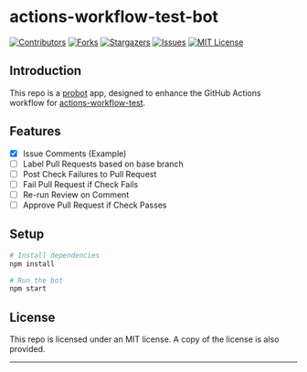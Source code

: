 # actions-workflow-test-bot

[![Contributors][contributors-shield]][contributors-url]
[![Forks][forks-shield]][forks-url]
[![Stargazers][stars-shield]][stars-url]
[![Issues][issues-shield]][issues-url]
[![MIT License][license-shield]][license-url]

## Introduction

This repo is a [probot](https://probot.github.io/) app, designed to enhance the GitHub Actions workflow for [actions-workflow-test](https://github.com/jordandarlington/actions-workflow-test).

## Features

- [x] Issue Comments (Example)
- [ ] Label Pull Requests based on base branch
- [ ] Post Check Failures to Pull Request
- [ ] Fail Pull Request if Check Fails
- [ ] Re-run Review on Comment
- [ ] Approve Pull Request if Check Passes

## Setup

```sh
# Install dependencies
npm install

# Run the bot
npm start
```

## License

This repo is licensed under an MIT license. A copy of the license is also provided.

---

[contributors-shield]: https://img.shields.io/github/contributors/jordandarlington/actions-workflow-test-bot.svg?style=for-the-badge
[contributors-url]: https://github.com/jordandarlington
[forks-shield]: https://img.shields.io/github/forks/jordandarlington/actions-workflow-test-bot.svg?style=for-the-badge
[forks-url]: https://github.com/jordandarlington/actions-workflow-test-bot/network/members
[stars-shield]: https://img.shields.io/github/stars/jordandarlington/actions-workflow-test-bot.svg?style=for-the-badge
[stars-url]: https://github.com/jordandarlington/actions-workflow-test-bot/stargazers
[issues-shield]: https://img.shields.io/github/issues/jordandarlington/actions-workflow-test-bot.svg?style=for-the-badge
[issues-url]: https://github.com/jordandarlington/actions-workflow-test-bot/issues
[license-shield]: https://img.shields.io/github/license/jordandarlington/actions-workflow-test-bot.svg?style=for-the-badge
[license-url]: https://github.com/jordandarlington/actions-workflow-test-bot/blob/main/LICENSE